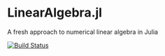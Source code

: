LinearAlgebra.jl
========

A fresh approach to numerical linear algebra in Julia

<!-- [![StatsBase](http://pkg.julialang.org/badges/StatsBase_0.4.svg)](http://pkg.julialang.org/?pkg=StatsBase&ver=0.4) -->
[![Build Status](https://travis-ci.org/andreasnoack/LinearAlgebra.jl.svg?branch=master)](https://travis-ci.org/andreasnoack/LinearAlgebra.jl)
